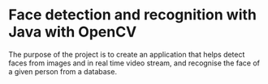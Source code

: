 # Face detection and recognition with Java with OpenCV
The purpose of the project is to create an application that helps detect faces from images and in real time video stream, and recognise the face of a given person from a database.
